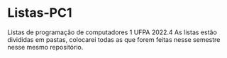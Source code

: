 # Listas-PC1
Listas de programação de computadores 1 UFPA 2022.4
As listas estão divididas em pastas, colocarei todas as que forem feitas nesse semestre nesse mesmo repositório.
